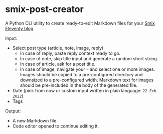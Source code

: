 # smix-post-creator
A Python CLI utility to create ready-to-edit Markdown files for your [Smix Eleventy blog](https://github.com/hirusi/smix-eleventy-starter).

Input:

- Select post type (article, note, image, reply)
  - In case of reply, paste reply context ready to go.
  - In case of note, skip title input and generate a random short string.
  - In case of article, ask for a post title.
  - In case of image, navigate your `~` and select one or more images. Images should be copied to a pre-configured directory and downsized to a pre-configured width. Markdown text for images should be pre-included in the body of the generated file.
- Date (pick from now or custom input written in plain language: `22 Feb 2022`)
- Tags

Output:

- A new Markdown file.
- Code editor opened to continue editing it.

